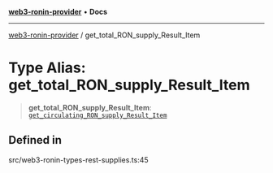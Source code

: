 [**web3-ronin-provider**](../README.md) • **Docs**

***

[web3-ronin-provider](../globals.md) / get\_total\_RON\_supply\_Result\_Item

# Type Alias: get\_total\_RON\_supply\_Result\_Item

> **get\_total\_RON\_supply\_Result\_Item**: [`get_circulating_RON_supply_Result_Item`](../interfaces/get_circulating_RON_supply_Result_Item.md)

## Defined in

src/web3-ronin-types-rest-supplies.ts:45
